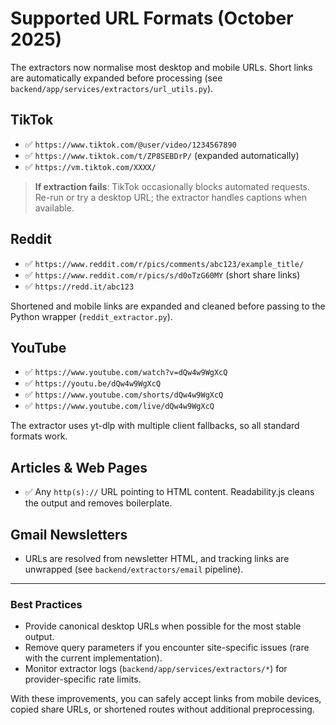 # Supported URL Formats (October 2025)

The extractors now normalise most desktop and mobile URLs. Short links are automatically expanded before processing (see `backend/app/services/extractors/url_utils.py`).

## TikTok

- ✅ `https://www.tiktok.com/@user/video/1234567890`
- ✅ `https://www.tiktok.com/t/ZP8SEBDrP/` (expanded automatically)
- ✅ `https://vm.tiktok.com/XXXX/`

> **If extraction fails**: TikTok occasionally blocks automated requests. Re-run or try a desktop URL; the extractor handles captions when available.

## Reddit

- ✅ `https://www.reddit.com/r/pics/comments/abc123/example_title/`
- ✅ `https://www.reddit.com/r/pics/s/d0oTzG60MY` (short share links)
- ✅ `https://redd.it/abc123`

Shortened and mobile links are expanded and cleaned before passing to the Python wrapper (`reddit_extractor.py`).

## YouTube

- ✅ `https://www.youtube.com/watch?v=dQw4w9WgXcQ`
- ✅ `https://youtu.be/dQw4w9WgXcQ`
- ✅ `https://www.youtube.com/shorts/dQw4w9WgXcQ`
- ✅ `https://www.youtube.com/live/dQw4w9WgXcQ`

The extractor uses yt-dlp with multiple client fallbacks, so all standard formats work.

## Articles & Web Pages

- ✅ Any `http(s)://` URL pointing to HTML content. Readability.js cleans the output and removes boilerplate.

## Gmail Newsletters

- URLs are resolved from newsletter HTML, and tracking links are unwrapped (see `backend/extractors/email` pipeline).

---

### Best Practices

- Provide canonical desktop URLs when possible for the most stable output.
- Remove query parameters if you encounter site-specific issues (rare with the current implementation).
- Monitor extractor logs (`backend/app/services/extractors/*`) for provider-specific rate limits.

With these improvements, you can safely accept links from mobile devices, copied share URLs, or shortened routes without additional preprocessing.
